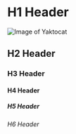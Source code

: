 # H1 Header

![Image of Yaktocat](https://octodex.github.com/images/yaktocat.png)

## H2 Header
### H3 Header
#### H4 Header
##### H5 Header
###### H6 Header
